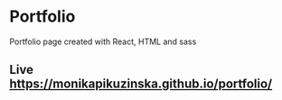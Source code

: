 # Portfolio

Portfolio page created with React, HTML and sass

## Live https://monikapikuzinska.github.io/portfolio/